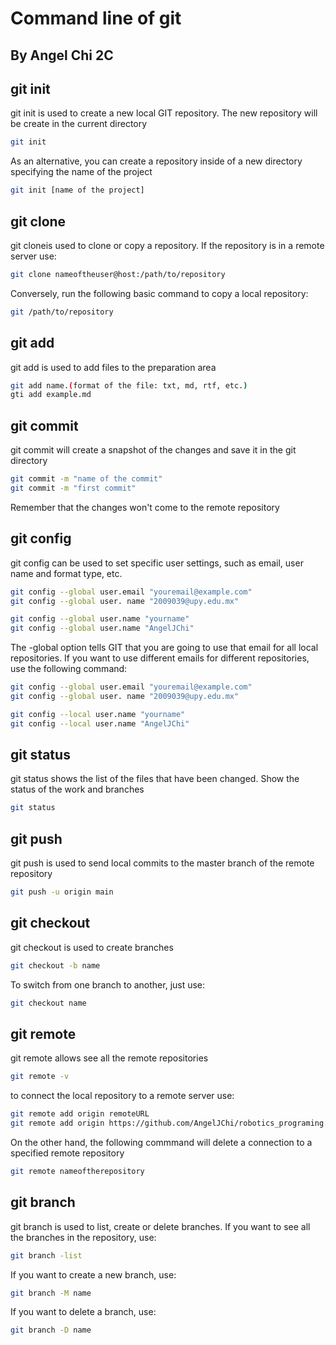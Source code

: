 # Command line of git
## By Angel Chi 2C

## git init 
git init is used to create a new local GIT repository.
The new repository will be create in the current directory

```sh
git init
```

As an alternative, you can create a repository inside of a new directory specifying the name of the project

```sh
git init [name of the project]
```



## git clone
git cloneis used to clone or copy a repository. If the repository is in a remote server use:

```sh
git clone nameoftheuser@host:/path/to/repository
```

Conversely, run the following basic command to copy a local repository:

```sh
git /path/to/repository
```



## git add
git add is used to add files to the preparation area

```sh
git add name.(format of the file: txt, md, rtf, etc.)
gti add example.md
```



## git commit
git commit will create a snapshot of the changes and save it in the git directory

```sh
git commit -m "name of the commit"
git commit -m "first commit"
```
Remember that the changes won't come to the remote repository


## git config
git config can be used to set specific user settings, such as email, user name and format type, etc. 

```sh
git config --global user.email "youremail@example.com"
git config --global user. name "2009039@upy.edu.mx"

git config --global user.name "yourname"
git config --global user.name "AngelJChi"
```

The -global option tells GIT that you are going to use that email for all local repositories. If you want to use different emails for different repositories, use the following command:

```sh
git config --global user.email "youremail@example.com"
git config --global user. name "2009039@upy.edu.mx"

git config --local user.name "yourname"
git config --local user.name "AngelJChi"
```



## git status
git status shows the list of the files that have been changed. Show the status of the work and branches

```sh
git status
```



## git push 
git push is used to send local commits to the master branch of the remote repository

```sh
git push -u origin main
```



## git checkout
git checkout is used to create branches

```sh
git checkout -b name
```
To switch from one branch to another, just use:
```sh
git checkout name
```



## git remote
git remote allows see all the remote repositories

```sh
git remote -v
```
to connect the local repository to a remote server use:

```sh
git remote add origin remoteURL
git remote add origin https://github.com/AngelJChi/robotics_programing.git
```
On the other hand, the following commmand will delete a connection to a specified remote repository

```sh
git remote nameoftherepository
```



## git branch
git branch is used to list, create or delete branches. If you want to see all the branches in the repository, use:

```sh
git branch -list
```

If you want to create a new branch, use:

```sh
git branch -M name
```

If you want to delete a branch, use:

```sh
git branch -D name
```
